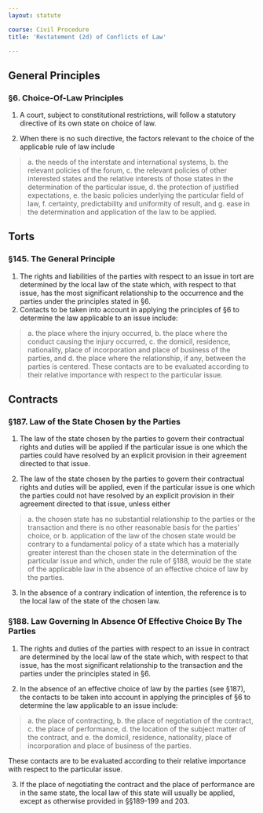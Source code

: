 ```yaml
---
layout: statute 

course: Civil Procedure
title: 'Restatement (2d) of Conflicts of Law'

---
```


## General Principles

### §6. Choice-Of-Law Principles

1. A court, subject to constitutional restrictions, will follow a statutory directive of its own state on choice of law.

2. When there is no such directive, the factors relevant to the choice of the applicable rule of law include 

> a. the needs of the interstate and international systems, 
> b. the relevant policies of the forum, 
> c. the relevant policies of other interested states and the relative interests of those states in the determination of the particular issue, 
> d. the protection of justified expectations, 
> e. the basic policies underlying the particular field of law, 
> f. certainty, predictability and uniformity of result, and 
> g. ease in the determination and application of the law to be applied.

## Torts

### §145. The General Principle

1.  The rights and liabilities of the parties with respect to an issue in tort are determined by the local law of the state which, with respect to that issue, has the most significant relationship to the occurrence and the parties under the principles stated in §6.
2.  Contacts to be taken into account in applying the principles of §6 to determine the law applicable to an issue include:

> a. the place where the injury occurred,
> b. the place where the conduct causing the injury occurred,
> c. the domicil, residence, nationality, place of incorporation and place of business of the parties, and
> d. the place where the relationship, if any, between the parties is centered.
These contacts are to be evaluated according to their relative importance with respect to the particular issue.

## Contracts

### §187. Law of the State Chosen by the Parties

1.  The law of the state chosen by the parties to govern their contractual rights and duties will be applied if the particular issue is one which the parties could have resolved by an explicit provision in their agreement directed to that issue.

2.  The law of the state chosen by the parties to govern their contractual rights and duties will be applied, even if the particular issue is one which the parties could not have resolved by an explicit provision in their agreement directed to that issue, unless either

> a. the chosen state has no substantial relationship to the parties or the transaction and there is no other reasonable basis for the parties' choice, or
> b. application of the law of the chosen state would be contrary to a fundamental policy of a state which has a materially greater interest than the chosen state in the determination of the particular issue and which, under the rule of §188, would be the state of the applicable law in the absence of an effective choice of law by the parties.

3.  In the absence of a contrary indication of intention, the reference is to the local law of the state of the chosen law.

### §188. Law Governing In Absence Of Effective Choice By The Parties

1.  The rights and duties of the parties with respect to an issue in contract are determined by the local law of the state which, with respect to that issue, has the most significant relationship to the transaction and the parties under the principles stated in §6.

2.  In the absence of an effective choice of law by the parties (see §187), the contacts to be taken into account in applying the principles of §6 to determine the law applicable to an issue include:

> a. the place of contracting,
> b. the place of negotiation of the contract,
> c. the place of performance,
> d. the location of the subject matter of the contract, and
> e. the domicil, residence, nationality, place of incorporation and place of business of the parties.

These contacts are to be evaluated according to their relative importance with respect to the particular issue.

3.  If the place of negotiating the contract and the place of performance are in the same state, the local law of this state will usually be applied, except as otherwise provided in §§189-199 and 203.
